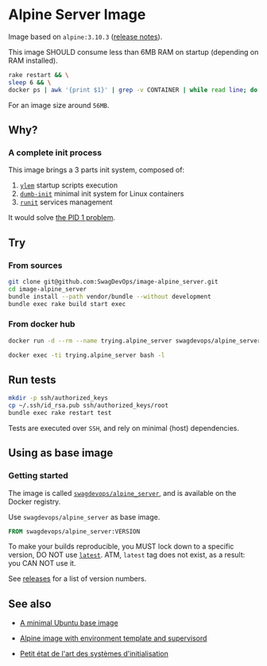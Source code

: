 # Alpine Server Image

Image based on ``alpine:3.10.3`` ([release notes][release:2019-10-21]).

This image SHOULD consume less than 6MB RAM on startup (depending on RAM installed).

```sh
rake restart && \
sleep 6 && \
docker ps | awk '{print $1}' | grep -v CONTAINER | while read line; do docker ps | grep $line | awk '{printf $NF" "}' && echo "scale=2; $(cat /sys/fs/cgroup/memory/docker/$line*/memory.usage_in_bytes)/1024/1024" | bc -l; done | sort | column -t
```

For an image size around ``56MB``.

<a name="why"></a>
## Why?

<a name="init_process"></a>
### A complete init process

This image brings a 3 parts init system, composed of:

1. [``ylem``][ylem] startup scripts execution
2. [``dumb-init``][dumb-init] minimal init system for Linux containers
3. [``runit``][runit] services management

It would solve [the PID 1 problem][blog.phusion.nl:docker-and-the-pid-1-zombie-reaping-problem].

<a name="try"></a>
## Try

### From sources

```sh
git clone git@github.com:SwagDevOps/image-alpine_server.git
cd image-alpine_server
bundle install --path vendor/bundle --without development
bundle exec rake build start exec
```

### From docker hub

```sh
docker run -d --rm --name trying.alpine_server swagdevops/alpine_server:VERSION

```

```sh
docker exec -ti trying.alpine_server bash -l
```

<a name="tests"></a>
## Run tests

```sh
mkdir -p ssh/authorized_keys
cp ~/.ssh/id_rsa.pub ssh/authorized_keys/root
bundle exec rake restart test
```

Tests are executed over ``SSH``, and rely on minimal (host) dependencies.

<a name="using"></a>
## Using as base image

<a name="getting_started"></a>
### Getting started

The image is called [``swagdevops/alpine_server``][docker_hub.com:swagdevops/alpine_server],
and is available on the Docker registry.

Use ``swagdevops/alpine_server`` as base image.

```dockerfile
FROM swagdevops/alpine_server:VERSION
```

To make your builds reproducible, you MUST lock down
to a specific version, DO NOT use [`latest`][vsupalov.com:wrong-with-latest].
ATM, `latest` tag does not exist, as a result: you CAN NOT use it.

See [releases][github.com:swagdevops/alpine/server/releases]
for a list of version numbers.

<a name="see_also"></a>
## See also

* [A minimal Ubuntu base image][phusion/baseimage-docker]
* [Alpine image with environment template and supervisord][qenv/alpine-base]

* [Petit état de l'art des systèmes d'initialisation][linuxfr:petit-etat-de-l-art]

<!-- hyperlinks references -->

[release:2019-10-21]: https://alpinelinux.org/posts/Alpine-3.10.3-released.html
[release:2019-08-20]: https://alpinelinux.org/posts/Alpine-3.10.2-released.html
[release:2019-05-09]: https://alpinelinux.org/posts/Alpine-3.9.4-released.html
[release:2019-01-29]: https://alpinelinux.org/posts/Alpine-3.9.0-released.html
[release:2018-06-26]: https://alpinelinux.org/posts/Alpine-3.8.0-released.html
[dumb-init]: https://github.com/Yelp/dumb-init
[ylem]: https://github.com/SwagDevOps/ylem
[runit]: http://smarden.org/runit/
[blog.phusion.nl:docker-and-the-pid-1-zombie-reaping-problem]: https://blog.phusion.nl/2015/01/20/docker-and-the-pid-1-zombie-reaping-problem/
[phusion/baseimage-docker]: https://github.com/phusion/baseimage-docker
[qenv/alpine-base]: https://github.com/qenv/alpine-base
[linuxfr:petit-etat-de-l-art]: https://linuxfr.org/news/petit-etat-de-l-art-des-systemes-d-initialisation-1
[docker_hub.com:swagdevops/alpine_server]: https://hub.docker.com/r/swagdevops/alpine_server
[github.com:swagdevops/alpine/server/releases]: https://github.com/SwagDevOps/image-alpine_server/releases
[vsupalov.com:wrong-with-latest]: https://vsupalov.com/docker-latest-tag/
